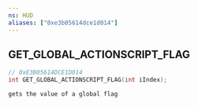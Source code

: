 ```yaml
---
ns: HUD
aliases: ["0xe3b05614dce1d014"]
---
```

## GET_GLOBAL_ACTIONSCRIPT_FLAG

```c
// 0xE3B05614DCE1D014
int GET_GLOBAL_ACTIONSCRIPT_FLAG(int iIndex);
```

```
gets the value of a global flag
```

